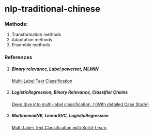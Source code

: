 # nlp-traditional-chinese
<h3>Methods:</h3> 
<ol>
<li>Transformation methods</li>
<li>Adaptation methods</li>
<li>Ensemble methods</li>
</ol>
<h3>References</h3>
<ol>
<li>
  <h5>Binary relevance, Label powerset, MLkNN</h5>
  <a href="https://towardsdatascience.com/multi-label-text-classification-5c505fdedca8">Multi-Label Text Classification</a>
</li>
<li>
  <h5>LogisticRegression, Binary Relevance, Classifier Chains</h5>
  <a href="https://towardsdatascience.com/journey-to-the-center-of-multi-label-classification-384c40229bff">Deep dive into multi-label classification..! (With detailed Case Study)</a>
</li>
<li>
  <h5>MultinomialNB, LinearSVC, LogisticRegression</h5>
  <a href="https://towardsdatascience.com/multi-label-text-classification-with-scikit-learn-30714b7819c5">Multi Label Text Classification with Scikit-Learn</a>
</li>
</ol>
